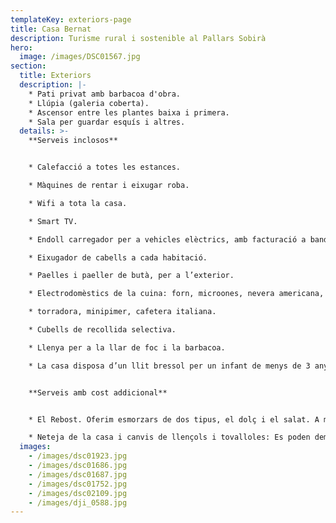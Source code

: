 ```yaml
---
templateKey: exteriors-page
title: Casa Bernat
description: Turisme rural i sostenible al Pallars Sobirà
hero:
  image: /images/DSC01567.jpg
section:
  title: Exteriors
  description: |-
    * Pati privat amb barbacoa d'obra.
    * Llúpia (galeria coberta).
    * Ascensor entre les plantes baixa i primera.
    * Sala per guardar esquís i altres.
  details: >-
    **Serveis inclosos**


    * Calefacció a totes les estances.

    * Màquines de rentar i eixugar roba.

    * Wifi a tota la casa.

    * Smart TV.

    * Endoll carregador per a vehicles elèctrics, amb facturació a banda.

    * Eixugador de cabells a cada habitació.

    * Paelles i paeller de butà, per a l’exterior.

    * Electrodomèstics de la cuina: forn, microones, nevera americana, placa d’inducció,

    * torradora, minipimer, cafetera italiana.

    * Cubells de recollida selectiva.

    * Llenya per a la llar de foc i la barbacoa.

    * La casa disposa d’un llit bressol per un infant de menys de 3 anys.


    **Serveis amb cost addicional**


    * El Rebost. Oferim esmorzars de dos tipus, el dolç i el salat. A més busquem oferir productes fets per nosaltres o pels artesans i productors del Pallars Sobirà.

    * Neteja de la casa i canvis de llençols i tovalloles: Es poden demanar aquests serveis, amb facturació a banda.
  images:
    - /images/dsc01923.jpg
    - /images/dsc01686.jpg
    - /images/dsc01687.jpg
    - /images/dsc01752.jpg
    - /images/dsc02109.jpg
    - /images/dji_0588.jpg
---
```

